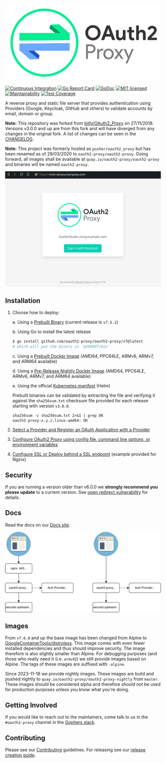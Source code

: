 ![OAuth2 Proxy](docs/static/img/logos/OAuth2_Proxy_horizontal.svg)

[![Continuous Integration](https://github.com/oauth2-proxy/oauth2-proxy/actions/workflows/ci.yaml/badge.svg)](https://github.com/oauth2-proxy/oauth2-proxy/actions/workflows/ci.yaml)
[![Go Report Card](https://goreportcard.com/badge/github.com/oauth2-proxy/oauth2-proxy)](https://goreportcard.com/report/github.com/oauth2-proxy/oauth2-proxy)
[![GoDoc](https://godoc.org/github.com/oauth2-proxy/oauth2-proxy?status.svg)](https://godoc.org/github.com/oauth2-proxy/oauth2-proxy)
[![MIT licensed](https://img.shields.io/badge/license-MIT-blue.svg)](./LICENSE)
[![Maintainability](https://api.codeclimate.com/v1/badges/a58ff79407212e2beacb/maintainability)](https://codeclimate.com/github/oauth2-proxy/oauth2-proxy/maintainability)
[![Test Coverage](https://api.codeclimate.com/v1/badges/a58ff79407212e2beacb/test_coverage)](https://codeclimate.com/github/oauth2-proxy/oauth2-proxy/test_coverage)

A reverse proxy and static file server that provides authentication using Providers (Google, Keycloak, GitHub and others)
to validate accounts by email, domain or group.

**Note:** This repository was forked from [bitly/OAuth2_Proxy](https://github.com/bitly/oauth2_proxy) on 27/11/2018.
Versions v3.0.0 and up are from this fork and will have diverged from any changes in the original fork.
A list of changes can be seen in the [CHANGELOG](CHANGELOG.md).

**Note:** This project was formerly hosted as `pusher/oauth2_proxy` but has been renamed as of 29/03/2020 to `oauth2-proxy/oauth2-proxy`.
Going forward, all images shall be available at `quay.io/oauth2-proxy/oauth2-proxy` and binaries will be named `oauth2-proxy`.

![Sign In Page](docs/static/img/sign-in-page.png)

## Installation

1.  Choose how to deploy:

    a. Using a [Prebuilt Binary](https://github.com/oauth2-proxy/oauth2-proxy/releases) (current release is `v7.5.1`)

    b. Using Go to install the latest release
    ```bash
    $ go install github.com/oauth2-proxy/oauth2-proxy/v7@latest
    # which will put the binary in `$GOROOT/bin`
    ```
    c. Using a [Prebuilt Docker Image](https://quay.io/oauth2-proxy/oauth2-proxy) (AMD64, PPC64LE, ARMv6, ARMv7, and ARM64 available)

    d. Using a [Pre-Release Nightly Docker Image](https://quay.io/oauth2-proxy/oauth2-proxy-nightly) (AMD64, PPC64LE, ARMv6, ARMv7, and ARM64 available)

    e. Using the official [Kubernetes manifest](https://github.com/oauth2-proxy/manifests) (Helm)

    Prebuilt binaries can be validated by extracting the file and verifying it against the `sha256sum.txt` checksum file provided for each release starting with version `v3.0.0`.

    ```
    sha256sum -c sha256sum.txt 2>&1 | grep OK
    oauth2-proxy-x.y.z.linux-amd64: OK
    ```

2.  [Select a Provider and Register an OAuth Application with a Provider](https://oauth2-proxy.github.io/oauth2-proxy/configuration/oauth_provider)
3.  [Configure OAuth2 Proxy using config file, command line options, or environment variables](https://oauth2-proxy.github.io/oauth2-proxy/configuration/overview)
4.  [Configure SSL or Deploy behind a SSL endpoint](https://oauth2-proxy.github.io/oauth2-proxy/configuration/tls) (example provided for Nginx)


## Security

If you are running a version older than v6.0.0 we **strongly recommend you please update** to a current version.
See [open redirect vulnerability](https://github.com/oauth2-proxy/oauth2-proxy/security/advisories/GHSA-5m6c-jp6f-2vcv) for details.

## Docs

Read the docs on our [Docs site](https://oauth2-proxy.github.io/oauth2-proxy/).

![OAuth2 Proxy Architecture](docs/static/img/architecture.svg)

## Images

From `v7.6.0` and up the base image has been changed from Alpine to [GoogleContainerTools/distroless](https://github.com/GoogleContainerTools/distroless).
This image comes with even fewer installed dependencies and thus should improve security. The image therefore is also slightly smaller than Alpine.
For debugging purposes (and those who really need it (i.e. `armv6`)) we still provide images based on Alpine. The tags of these images are suffixed with `-alpine`.

Since 2023-11-18 we provide nightly images. These images are build and pushed nightly to `quay.io/oauth2-proxy/oauth2-proxy-nightly` from `master`.
These images should be considered alpha and therefore *should not* be used for production purposes unless you know what you're doing.

## Getting Involved

If you would like to reach out to the maintainers, come talk to us in the `#oauth2-proxy` channel in the [Gophers slack](http://gophers.slack.com/).

## Contributing

Please see our [Contributing](CONTRIBUTING.md) guidelines. For releasing see our [release creation guide](RELEASE.md).
